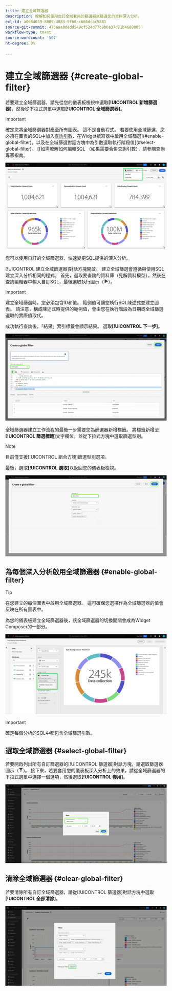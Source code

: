 ```yaml
---
title: 建立全域篩選器
description: 瞭解如何使用自訂全域套用的篩選器來篩選您的資料深入分析。
exl-id: a0084039-8809-4883-9f68-c666dcac5881
source-git-commit: 473aaa8dedd549cf524d77c9b0a37d71b4688805
workflow-type: tm+mt
source-wordcount: '507'
ht-degree: 0%

---
```


# 建立全域篩選器 {#create-global-filter}

若要建立全域篩選器，請先從您的儀表板檢視中選取&#x200B;**[!UICONTROL 新增篩選器]**，然後從下拉式選單中選取&#x200B;**[!UICONTROL 全域篩選器]**。

>[!IMPORTANT]
>
>確定您將全域篩選器對應至所有圖表。 這不是自動程式。 若要使用全域篩選，您必須在圖表的SQL中加入[查詢引數](../../../query-service/ui/parameterized-queries.md)、在Widget撰寫器中啟用全域篩選](#enable-global-filter)，以及在全域篩選對話方塊中為引數選取執行階段值](#select-global-filter)。 [[如需瞭解如何編輯SQL （如果需要合併查詢引數），請參閱查詢專家指南。

![自訂儀表板，其新增篩選器及其下拉式功能表已反白顯示。](../../images/sql-insights-query-pro-mode/add-filter.png)

您可以使用自訂的全域篩選器，快速變更SQL提供的深入分析。

[!UICONTROL 建立全域篩選器]對話方塊開啟。 建立全域篩選會遵循與使用SQL建立深入分析相同的程式。 首先，選取要查詢的資料庫（見解資料模型），然後在查詢編輯器中輸入自訂SQL，最後選取執行圖示（![執行圖示。](/help/images/icons/play.png)）。

>[!IMPORTANT]
>
>建立全域篩選時，您必須包含ID和值。 範例值可讓您執行SQL陳述式並建立圖表。 請注意，構成陳述式時提供的範例值，會由您在執行階段為日期或全域篩選選取的實際值取代。

成功執行查詢後，「結果」索引標籤會顯示結果。 選取&#x200B;**[!UICONTROL 下一步]**。

![此[!UICONTROL 建立全域篩選對話方塊]包含資料集下拉式功能表、執行圖示和「下一步」反白顯示。](../../images/sql-insights-query-pro-mode/global-filter.png)

全域篩選器建立工作流程的最後一步需要您為篩選器新增標籤。 將標籤新增至&#x200B;**[!UICONTROL 篩選標籤]**&#x200B;文字欄位，並從下拉式方塊中選取篩選型別。

>[!NOTE]
>
>目前僅支援[!UICONTROL 組合方塊]篩選型別選項。

最後，選取&#x200B;**[!UICONTROL 選取]**&#x200B;以返回您的儀表板檢視。

![ [!UICONTROL 建立全域篩選對話方塊]，其中的Select和篩選標籤文字輸入反白顯示。](../../images/sql-insights-query-pro-mode/global-filter-label.png)

## 為每個深入分析啟用全域篩選器 {#enable-global-filter}

>[!TIP]
>
>在您建立的每個圖表中啟用全域篩選器。 這可確保您選擇作為全域篩選器的值會反映在所有圖表中。

為您的儀表板建立全域篩選器後，該全域篩選器的切換開關會成為Widget Composer的一部分。

![具有全域篩選器切換的Widget Composer已反白顯示。](../../images/sql-insights-query-pro-mode/global-filter-consent.png)

>[!IMPORTANT]
>
>確定每個分析的SQL中都包含全域篩選引數。

## 選取全域篩選器 {#select-global-filter}

若要開啟列出所有自訂篩選器的[!UICONTROL 篩選器]對話方塊，請選取篩選器圖示（![篩選器圖示）。](/help/images/icons/filter.png))。 接下來，若要套用您的儀表板深入分析上的效果，請從全域篩選器的下拉式選單中選擇一個選項，然後選取&#x200B;**[!UICONTROL 套用]**。

![反白顯示篩選對話方塊的自訂儀表板。](../../images/sql-insights-query-pro-mode/custom-filters.png)

## 清除全域篩選器 {#clear-global-filter}

若要清除所有自訂全域篩選器，請從[!UICONTROL 篩選器]對話方塊中選取&#x200B;**[!UICONTROL 全部清除]**。

![以「全部清除」反白的「篩選器」對話方塊。](../../images/sql-insights-query-pro-mode/clear-all.png)
